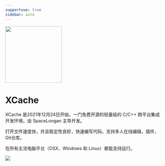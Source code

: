 ```yaml
---
supportvue: true
sidebar: auto
---
```


 <img src="/xcache-logo.svg" width = "180" height = "180"/>

  



# XCache

XCache 是2021年12月24日开始，一门免费开源的轻量级的 C/C++ 跨平台集成开发环境，由 SpaceLongan 主导开发。

打开文件速度快，并且稳定性良好，快速编写代码，支持多人在线编辑，插件，Git仓库。

在所有主流电脑平台（OSX、Windows 和 Linux）都能支持运行。

<img src="/xcache-imgs.png"/>




